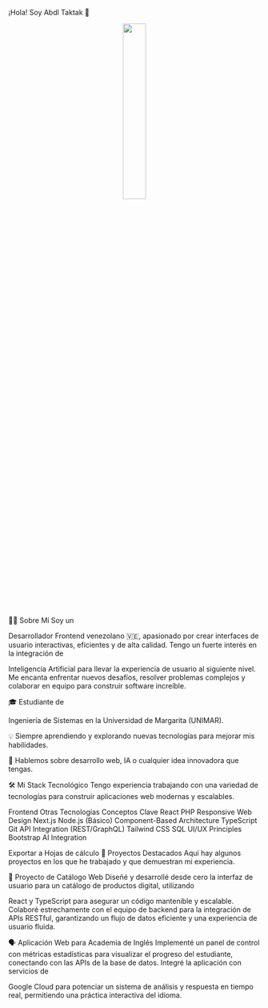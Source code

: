 ¡Hola! Soy Abdl Taktak 👋
<p align="center">
<img src="https://media.giphy.com/media/v1.Y2lkPTc5MGI3NjExd2d0bDU0a2R0Nm5uNnZ2c2Q4bDB2eXF6cnhuNXBpY2p1dTVubnB4ZyZlcD12MV9pbnRlcm5hbF9naWZfYnlfaWQmY3Q9Zw/L1R1tvI9svkIWwpYqx/giphy.gif" width="30%">
</p>

👨‍💻 Sobre Mí
Soy un 

Desarrollador Frontend venezolano 🇻🇪, apasionado por crear interfaces de usuario interactivas, eficientes y de alta calidad. Tengo un fuerte interés en la integración de 



Inteligencia Artificial para llevar la experiencia de usuario al siguiente nivel. Me encanta enfrentar nuevos desafíos, resolver problemas complejos y colaborar en equipo para construir software increíble.



🎓 Estudiante de 

Ingeniería de Sistemas en la Universidad de Margarita (UNIMAR).

💡 Siempre aprendiendo y explorando nuevas tecnologías para mejorar mis habilidades.

💬 Hablemos sobre desarrollo web, IA o cualquier idea innovadora que tengas.

🛠️ Mi Stack Tecnológico
Tengo experiencia trabajando con una variedad de tecnologías para construir aplicaciones web modernas y escalables.

Frontend	Otras Tecnologías	Conceptos Clave
React	PHP	Responsive Web Design
Next.js	Node.js (Básico)	Component-Based Architecture
TypeScript	Git	API Integration (REST/GraphQL)
Tailwind CSS	SQL	UI/UX Principles
Bootstrap		AI Integration

Exportar a Hojas de cálculo
🚀 Proyectos Destacados
Aquí hay algunos proyectos en los que he trabajado y que demuestran mi experiencia.

🛒 Proyecto de Catálogo Web
Diseñé y desarrollé desde cero la interfaz de usuario para un catálogo de productos digital, utilizando 

React y TypeScript para asegurar un código mantenible y escalable. Colaboré estrechamente con el equipo de backend para la integración de APIs RESTful, garantizando un flujo de datos eficiente y una experiencia de usuario fluida.


🗣️ Aplicación Web para Academia de Inglés
Implementé un panel de control con métricas estadísticas para visualizar el progreso del estudiante, conectando con las APIs de la base de datos. Integré la aplicación con servicios de 

Google Cloud para potenciar un sistema de análisis y respuesta en tiempo real, permitiendo una práctica interactiva del idioma.
